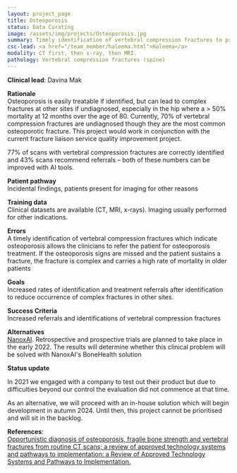 ```yaml
---
layout: project_page
title: Osteoporosis
status: Data Curating
image: /assets/img/projects/Osteoporosis.jpg
summary: Timely identification of vertebral compression fractures to promote early treatment interventions.
csc-lead: <a href="/team_member/haleema.html">Haleema</a>
modality: CT first, then x-ray, then MRI.
pathology: Vertebral compression fractures (spine)
---
```

<b>Clinical lead</b>: Davina Mak <br>

<b>Rationale</b><br>
Osteoporosis is easily treatable if identified, but can lead to complex fractures at other sites if undiagnosed, especially in the hip where a > 50% mortality at 12 months over the age of 80. Currently, 70% of vertebral compression fractures are undiagnosed though they are the most common osteoporotic fracture. This project would work in conjunction with the current fracture liaison service quality improvement project. 

77% of scans with vertebral compression fractures are correctly identified and 43% scans recommend referrals – both of these numbers can be improved with AI tools.<br>

<b>Patient pathway</b><br> Incidental findings, patients present for imaging for other reasons<br>

<b>Training data</b><br> Clinical datasets are available (CT, MRI, x-rays). Imaging usually performed for other indications.<br>

<b>Errors</b><br> A timely identification of vertebral compression fractures which indicate osteoporosis allows the clinicians to refer the patient for osteoporosis treatment. If the osteoporosis signs are missed and the patient sustains a fracture, the fracture is complex and carries a high rate of mortality in older patients<br>

<b>Goals</b><br> Increased rates of identification and treatment referrals after identification to reduce occurrence of complex fractures in other sites.<br>

<b>Success Criteria</b><br> Increased referrals and identifications of vertebral compression fractures<br>

<b>Alternatives</b><br> <a href="https://www.zebra-med.com/bone-health-solution"> NanoxAI</a>. Retrospective and prospective trials are planned to take place in the early 2022. The results will determine whether this clinical problem will be solved with NanoxAI's BoneHealth solution<br>

<b> Status update</b>

In 2021 we engaged with a company to test out their product but due to difficulties beyond our control the evaluation did not commence at that time.

As an alternative, we will proceed with an in-house solution which will begin development in autumn 2024. Until then, this 
project cannot be prioritised and will sit in the backlog.


<b>References</b>:<br> <a href="https://research-information.bris.ac.uk/ws/portalfiles/portal/282788915/1759720x211024029.pdf">Opportunistic diagnosis of osteoporosis, fragile bone strength and vertebral fractures from routine CT scans; a review of approved technology systems and pathways to implementation: a Review of Approved Technology Systems and Pathways to Implementation.</a> 

